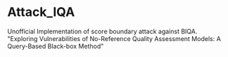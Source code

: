 # Attack_IQA
Unofficial Implementation of score boundary attack against BIQA.
"Exploring Vulnerabilities of No-Reference Quality Assessment Models: A Query-Based Black-box Method"
